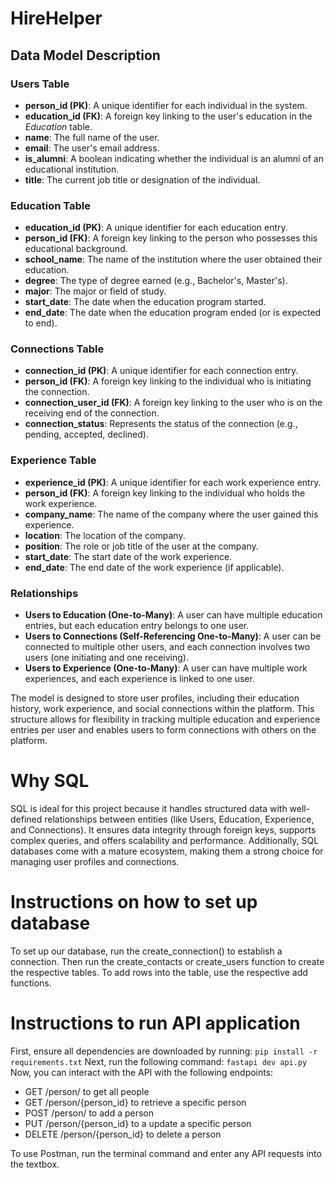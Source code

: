 # HireHelper

## Data Model Description
### Users Table
- **person_id (PK)**: A unique identifier for each individual in the system.
- **education_id (FK)**: A foreign key linking to the user's education in the *Education* table.
- **name**: The full name of the user.
- **email**: The user's email address.
- **is_alumni**: A boolean indicating whether the individual is an alumni of an educational institution.
- **title**: The current job title or designation of the individual.

### Education Table
- **education_id (PK)**: A unique identifier for each education entry.
- **person_id (FK)**: A foreign key linking to the person who possesses this educational background.
- **school_name**: The name of the institution where the user obtained their education.
- **degree**: The type of degree earned (e.g., Bachelor's, Master's).
- **major**: The major or field of study.
- **start_date**: The date when the education program started.
- **end_date**: The date when the education program ended (or is expected to end).

### Connections Table
- **connection_id (PK)**: A unique identifier for each connection entry.
- **person_id (FK)**: A foreign key linking to the individual who is initiating the connection.
- **connection_user_id (FK)**: A foreign key linking to the user who is on the receiving end of the connection.
- **connection_status**: Represents the status of the connection (e.g., pending, accepted, declined).

### Experience Table
- **experience_id (PK)**: A unique identifier for each work experience entry.
- **person_id (FK)**: A foreign key linking to the individual who holds the work experience.
- **company_name**: The name of the company where the user gained this experience.
- **location**: The location of the company.
- **position**: The role or job title of the user at the company.
- **start_date**: The start date of the work experience.
- **end_date**: The end date of the work experience (if applicable).

### Relationships
- **Users to Education (One-to-Many)**: A user can have multiple education entries, but each education entry belongs to one user.
- **Users to Connections (Self-Referencing One-to-Many)**: A user can be connected to multiple other users, and each connection involves two users (one initiating and one receiving).
- **Users to Experience (One-to-Many)**: A user can have multiple work experiences, and each experience is linked to one user.

The model is designed to store user profiles, including their education history, work experience, and social connections within the platform. This structure allows for flexibility in tracking multiple education and experience entries per user and enables users to form connections with others on the platform.

# Why SQL
SQL is ideal for this project because it handles structured data with well-defined relationships between entities (like Users, Education, Experience, and Connections). It ensures data integrity through foreign keys, supports complex queries, and offers scalability and performance. Additionally, SQL databases come with a mature ecosystem, making them a strong choice for managing user profiles and connections.

# Instructions on how to set up database
To set up our database, run the create_connection() to establish a connection. Then run the create_contacts or create_users function to create the respective tables. To add rows into the table, use the respective add functions.

# Instructions to run API application
First, ensure all dependencies are downloaded by running:
```pip install -r requirements.txt```
Next, run the following command:
```fastapi dev api.py```
Now, you can interact with the API with the following endpoints:
- GET /person/ to get all people
- GET /person/{person_id} to retrieve a specific person
- POST /person/ to add a person
- PUT /person/{person_id} to a update a specific person
- DELETE /person/{person_id} to delete a person

To use Postman, run the terminal command and enter any API requests into the textbox.


